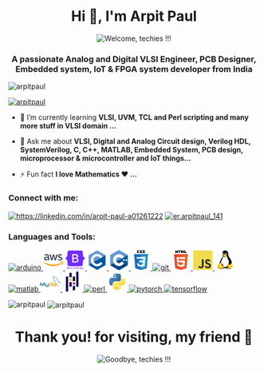 <h1 align="center">Hi 👋, I'm Arpit Paul</h1>

<p align="center">
  <img src="https://i.giphy.com/media/v1.Y2lkPTc5MGI3NjExand5MXd6YXdxMzdndnd2eHpwZmQyYzJxdXZqeGttZDlsenE3NWQycSZlcD12MV9pbnRlcm5hbF9naWZfYnlfaWQmY3Q9Zw/06vbLCWUQcDKGFVjPt/giphy.gif" alt="Welcome, techies !!!" />
</p>

<h3 align="center">A passionate Analog and Digital VLSI Engineer, PCB Designer, Embedded system, IoT & FPGA system developer from India</h3>

<p align="left"> <img src="https://komarev.com/ghpvc/?username=arpitpaul&label=Profile%20views&color=0e75b6&style=flat" alt="arpitpaul" /> </p>

<p align="left"> <a href="https://github.com/ryo-ma/github-profile-trophy"><img src="https://github-profile-trophy.vercel.app/?username=arpitpaul" alt="arpitpaul" /></a> </p>

- 🌱 I’m currently learning **VLSI, UVM, TCL and Perl scripting and many more stuff in VLSI domain ...**

- 💬 Ask me about **VLSI, Digital and Analog Circuit design, Verilog HDL, SystemVerilog, C, C++, MATLAB, Embedded System, PCB design, microprocessor & microcontroller and IoT things...**

- ⚡ Fun fact **I love Mathematics ♥️ ...**

<h3 align="left">Connect with me:</h3>
<p align="left">
<a href="https://linkedin.com/in/arpit-paul-a01261222" target="blank"><img align="center" src="https://raw.githubusercontent.com/rahuldkjain/github-profile-readme-generator/master/src/images/icons/Social/linked-in-alt.svg" alt="https://linkedin.com/in/arpit-paul-a01261222" height="30" width="40" /></a>
<a href="https://instagram.com/er.arpitpaul_141" target="blank"><img align="center" src="https://raw.githubusercontent.com/rahuldkjain/github-profile-readme-generator/master/src/images/icons/Social/instagram.svg" alt="er.arpitpaul_141" height="30" width="40" /></a>
</p>

<h3 align="left">Languages and Tools:</h3>
<p align="left"> <a href="https://www.arduino.cc/" target="_blank" rel="noreferrer"> <img src="https://cdn.worldvectorlogo.com/logos/arduino-1.svg" alt="arduino" width="40" height="40"/> </a> <a href="https://aws.amazon.com" target="_blank" rel="noreferrer"> <img src="https://raw.githubusercontent.com/devicons/devicon/master/icons/amazonwebservices/amazonwebservices-original-wordmark.svg" alt="aws" width="40" height="40"/> </a> <a href="https://getbootstrap.com" target="_blank" rel="noreferrer"> <img src="https://raw.githubusercontent.com/devicons/devicon/master/icons/bootstrap/bootstrap-plain-wordmark.svg" alt="bootstrap" width="40" height="40"/> </a> <a href="https://www.cprogramming.com/" target="_blank" rel="noreferrer"> <img src="https://raw.githubusercontent.com/devicons/devicon/master/icons/c/c-original.svg" alt="c" width="40" height="40"/> </a> <a href="https://www.w3schools.com/cpp/" target="_blank" rel="noreferrer"> <img src="https://raw.githubusercontent.com/devicons/devicon/master/icons/cplusplus/cplusplus-original.svg" alt="cplusplus" width="40" height="40"/> </a> <a href="https://www.w3schools.com/css/" target="_blank" rel="noreferrer"> <img src="https://raw.githubusercontent.com/devicons/devicon/master/icons/css3/css3-original-wordmark.svg" alt="css3" width="40" height="40"/> </a> <a href="https://git-scm.com/" target="_blank" rel="noreferrer"> <img src="https://www.vectorlogo.zone/logos/git-scm/git-scm-icon.svg" alt="git" width="40" height="40"/> </a> <a href="https://www.w3.org/html/" target="_blank" rel="noreferrer"> <img src="https://raw.githubusercontent.com/devicons/devicon/master/icons/html5/html5-original-wordmark.svg" alt="html5" width="40" height="40"/> </a> <a href="https://developer.mozilla.org/en-US/docs/Web/JavaScript" target="_blank" rel="noreferrer"> <img src="https://raw.githubusercontent.com/devicons/devicon/master/icons/javascript/javascript-original.svg" alt="javascript" width="40" height="40"/> </a> <a href="https://www.linux.org/" target="_blank" rel="noreferrer"> <img src="https://raw.githubusercontent.com/devicons/devicon/master/icons/linux/linux-original.svg" alt="linux" width="40" height="40"/> </a> <a href="https://www.mathworks.com/" target="_blank" rel="noreferrer"> <img src="https://upload.wikimedia.org/wikipedia/commons/2/21/Matlab_Logo.png" alt="matlab" width="40" height="40"/> </a> <a href="https://www.mysql.com/" target="_blank" rel="noreferrer"> <img src="https://raw.githubusercontent.com/devicons/devicon/master/icons/mysql/mysql-original-wordmark.svg" alt="mysql" width="40" height="40"/> </a> <a href="https://pandas.pydata.org/" target="_blank" rel="noreferrer"> <img src="https://raw.githubusercontent.com/devicons/devicon/2ae2a900d2f041da66e950e4d48052658d850630/icons/pandas/pandas-original.svg" alt="pandas" width="40" height="40"/> </a> <a href="https://www.perl.org/" target="_blank" rel="noreferrer"> <img src="https://api.iconify.design/logos-perl.svg" alt="perl" width="40" height="40"/> </a> <a href="https://www.python.org" target="_blank" rel="noreferrer"> <img src="https://raw.githubusercontent.com/devicons/devicon/master/icons/python/python-original.svg" alt="python" width="40" height="40"/> </a> <a href="https://pytorch.org/" target="_blank" rel="noreferrer"> <img src="https://www.vectorlogo.zone/logos/pytorch/pytorch-icon.svg" alt="pytorch" width="40" height="40"/> </a> <a href="https://www.tensorflow.org" target="_blank" rel="noreferrer"> <img src="https://www.vectorlogo.zone/logos/tensorflow/tensorflow-icon.svg" alt="tensorflow" width="40" height="40"/> </a> </p>

<p><img align="left" src="https://github-readme-stats.vercel.app/api/top-langs?username=arpitpaul&show_icons=true&locale=en&layout=compact" alt="arpitpaul" /></p>

<p>&nbsp;<img align="center" src="https://github-readme-stats.vercel.app/api?username=arpitpaul&show_icons=true&locale=en" alt="arpitpaul" /></p>


<h1 align="center">Thank you! for visiting, my friend 🙏 </h1>

<p align="center">
  <img src="https://i.giphy.com/media/v1.Y2lkPTc5MGI3NjExdGJ2OTFsdW82ZDEyODdiZmN0Yno4M3R2c2Q1dWl0emxuazZhNDlqNiZlcD12MV9pbnRlcm5hbF9naWZfYnlfaWQmY3Q9Zw/9SbqYlkAnMgp3BuSqw/giphy.gif" alt="Goodbye, techies !!!" />
</p>



